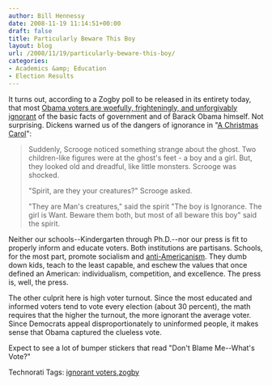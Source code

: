 ```yaml
---
author: Bill Hennessy
date: 2008-11-19 11:14:51+00:00
draft: false
title: Particularly Beware This Boy
layout: blog
url: /2008/11/19/particularly-beware-this-boy/
categories:
- Academics &amp; Education
- Election Results
---
```


It turns out, according to a Zogby poll to be released in its entirety today, that most [Obama voters are woefully, frighteningly, and unforgivably ignorant](https://hotair.com/archives/2008/11/18/video-how-obama-got-elected/) of the basic facts of government and of Barack Obama himself. Not surprising. Dickens warned us of the dangers of ignorance in "[A Christmas Carol](https://etext.virginia.edu/toc/modeng/public/DicChri.html)":

 

>   
> 
> Suddenly, Scrooge noticed something strange about the ghost. Two children-like figures were at the ghost's feet - a boy and a girl. But, they looked old and dreadful, like little monsters. Scrooge was shocked.
> 
>    
> 
> "Spirit, are they your creatures?" Scrooge asked.
> 
>    
> 
> "They are Man's creatures," said the spirit "The boy is Ignorance. The girl is Want. Beware them both, but most of all beware this boy" said the spirit.
> 
> 

 

Neither our schools--Kindergarten through Ph.D.--nor our press is fit to properly inform and educate voters. Both institutions are partisans. Schools, for the most part, promote socialism and [anti-Americanism](https://www.google.com/search?hl=en&rlz=1C1GGLS_enUS291&q=schools+teach+anti-americanism&btnG=Search). They dumb down kids, teach to the least capable, and eschew the values that once defined an American: individualism, competition, and excellence. The press is, well, the press.

 

The other culprit here is high voter turnout. Since the most educated and informed voters tend to vote every election (about 30 percent), the math requires that the higher the turnout, the more ignorant the average voter. Since Democrats appeal disproportionately to uninformed people, it makes sense that Obama captured the clueless vote.

 

Expect to see a lot of bumper stickers that read "Don't Blame Me--What's Vote?"

 

Technorati Tags: [ignorant voters](https://technorati.com/tags/ignorant%20voters),[zogby](https://technorati.com/tags/zogby)
